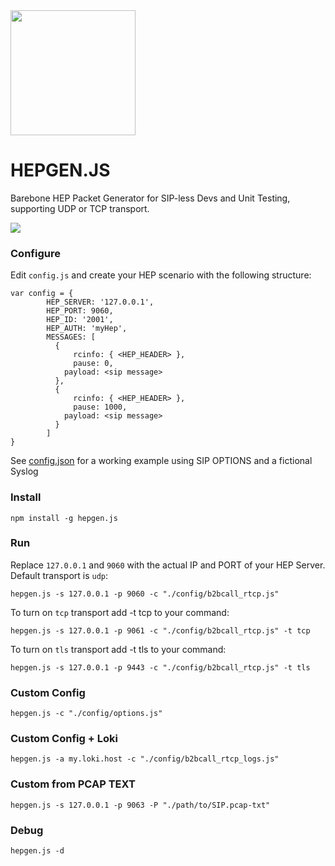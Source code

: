 <img src="https://user-images.githubusercontent.com/1423657/55069501-8348c400-5084-11e9-9931-fefe0f9874a7.png" width=200/>

# HEPGEN.JS
Barebone HEP Packet Generator for SIP-less Devs and Unit Testing, supporting UDP or TCP transport.


![](http://i.imgur.com/Z3xYbDh.png)

### Configure
Edit ```config.js``` and create your HEP scenario with the following structure:
```
var config = {
        HEP_SERVER: '127.0.0.1',
        HEP_PORT: 9060,
        HEP_ID: '2001',
        HEP_AUTH: 'myHep',
        MESSAGES: [
          {
      		  rcinfo: { <HEP_HEADER> },
      		  pause: 0,
            payload: <sip message>
          },
          {
      		  rcinfo: { <HEP_HEADER> },
      		  pause: 1000,
            payload: <sip message>
          }
        ]
}
```
See [config.json](https://github.com/sipcapture/hepgen.js/blob/master/config/default.js) for a working example using SIP OPTIONS and a fictional Syslog


### Install
```
npm install -g hepgen.js
```

### Run
Replace `127.0.0.1` and `9060` with the actual IP and PORT of your HEP Server. Default transport is `udp`:
```
hepgen.js -s 127.0.0.1 -p 9060 -c "./config/b2bcall_rtcp.js"
```

To turn on `tcp` transport add -t tcp to your command:
```
hepgen.js -s 127.0.0.1 -p 9061 -c "./config/b2bcall_rtcp.js" -t tcp
```

To turn on `tls` transport add -t tls to your command:
```
hepgen.js -s 127.0.0.1 -p 9443 -c "./config/b2bcall_rtcp.js" -t tls
```

### Custom Config
```
hepgen.js -c "./config/options.js"
```

### Custom Config + Loki
```
hepgen.js -a my.loki.host -c "./config/b2bcall_rtcp_logs.js"
```

### Custom from PCAP TEXT
```
hepgen.js -s 127.0.0.1 -p 9063 -P "./path/to/SIP.pcap-txt"
```

### Debug
```
hepgen.js -d
```
